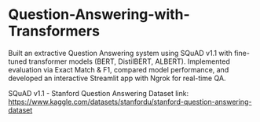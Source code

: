 # Question-Answering-with-Transformers
Built an extractive Question Answering system using SQuAD v1.1 with fine-tuned transformer models (BERT, DistilBERT, ALBERT). Implemented evaluation via Exact Match &amp; F1, compared model performance, and developed an interactive Streamlit app with Ngrok for real-time QA.

SQuAD v1.1 - Stanford Question Answering Dataset link: https://www.kaggle.com/datasets/stanfordu/stanford-question-answering-dataset
